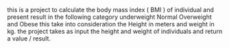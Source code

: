 this is a project to calculate the body mass index ( BMI ) of individual and present result in the following category
underweight
Normal
Overweight and
Obese
this take into consideration the Height in meters and weight in kg. the project takes as input the height and weight of individuals and return a value / result.
